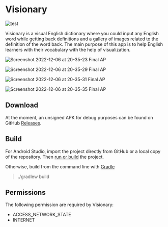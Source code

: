 # Visionary

![test](https://github.com/mingiryu/visionary/actions/workflows/android.yml/badge.svg)

Visionary is a visual English dictionary where you could input any English word while getting back definitions and a gallery of images related to the definition of the word back. The main purpose of this app is to help English learners with their vocabulary with the help of visualization.

![Screenshot 2022-12-06 at 20-35-23 Final AP](https://user-images.githubusercontent.com/40753283/206066165-ed8bfeda-a160-4bfa-899f-5e550844487a.png)

![Screenshot 2022-12-06 at 20-35-29 Final AP](https://user-images.githubusercontent.com/40753283/206066171-3c7c8a30-932a-4896-8a21-cf2b40ff4507.png)

![Screenshot 2022-12-06 at 20-35-31 Final AP](https://user-images.githubusercontent.com/40753283/206066174-1c870eb2-02f4-4808-af20-aa6ae4cf0610.png)

![Screenshot 2022-12-06 at 20-35-35 Final AP](https://user-images.githubusercontent.com/40753283/206066175-87595c63-8c4e-435e-b130-ef6beccf344e.png)

## Download

At the moment, an unsigned APK for debug purposes can be found on GitHub [Releases](https://github.com/mingiryu/visionary/releases).

## Build

For Android Studio, import the project directly from GitHub or a local copy of the repository. Then [run or build](https://developer.android.com/studio/run) the project.

Otherwise, build from the command line with [Gradle](https://developer.android.com/sdk/installing/studio-build.html)

> ./gradlew build

## Permissions

The following permission are required by Visionary:

- ACCESS_NETWORK_STATE
- INTERNET
